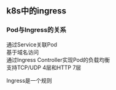 ## k8s中的ingress

### Pod与Ingress的关系

通过Service关联Pod  
基于域名访问  
通过Ingress Controller实现Pod的负载均衡  
支持TCP/UDP 4层和HTTP 7层  

Ingress是一个规则
